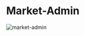 # Market-Admin
![market-admin](https://github.com/Walaa-Zahran/Market-Admin/blob/main/rec-screen%20(2).gif)
